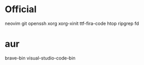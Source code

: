 # Official
neovim
git
openssh
xorg
xorg-xinit
ttf-fira-code
htop
ripgrep
fd

# aur
brave-bin
visual-studio-code-bin
